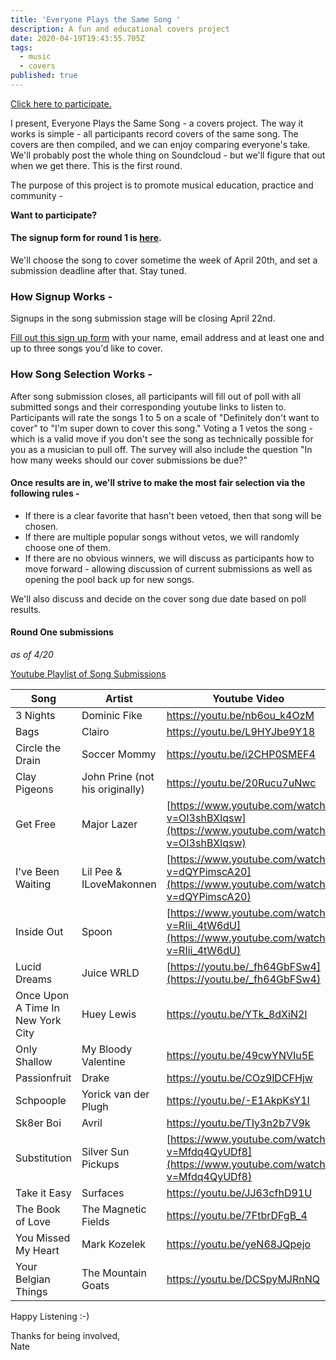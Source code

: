 ```yaml
---
title: 'Everyone Plays the Same Song '
description: A fun and educational covers project
date: 2020-04-19T19:43:55.705Z
tags:
  - music
  - covers
published: true
---
```

[](https://forms.gle/QnkJ6snwtAJ6Betq5)

[Click here to participate.](https://forms.gle/QnkJ6snwtAJ6Betq5)

I present, Everyone Plays the Same Song - a covers project. The way it works is simple - all participants record covers of the same song. The covers are then compiled, and we can enjoy comparing everyone's take. We'll probably post the whole thing on Soundcloud - but we'll figure that out when we get there. This is the first round. 

The purpose of this project is to promote musical education, practice and community - 

**Want to participate?**

#### The signup form for round 1 is [here](https://forms.gle/6pskg66GqMg4yv7X9).

We'll choose the song to cover sometime the week of April 20th, and set a submission deadline after that. Stay tuned.

### How Signup Works -

Signups in the song submission stage will be closing April 22nd. 

[Fill out this sign up form](https://forms.gle/nEVtvbhRt3uMKBLh9) with your name, email address and at least one and up to three songs you'd like to cover. 

### How Song Selection Works -

After song submission closes, all participants will fill out of poll with all submitted songs and their corresponding youtube links to listen to. Participants will rate the songs 1 to 5 on a scale of "Definitely don't want to cover" to "I'm super down to cover this song."  Voting a 1 vetos the song - which is a valid move if you don't see the song as technically possible for you as a musician to pull off. The survey will also include the question "In how many weeks should our cover submissions be due?"

#### Once results are in, we'll strive to make the most fair selection via the following rules -

* If there is a clear favorite that hasn't been vetoed, then that song will be chosen. 
* If there are multiple popular songs without vetos, we will randomly choose one of them. 
* If there are no obvious winners, we will discuss as participants how to move forward - allowing discussion of current submissions as well as opening the pool back up for new songs. 

We'll also discuss and decide on the cover song due date based on poll results.

#### Round One submissions 

*as of 4/20*

[Youtube Playlist of Song Submissions](https://www.youtube.com/watch?v=nb6ou_k4OzM&list=PLDkm3cHHN23E4dncmC-rAoyUiGq6gQSF9)

| **Song**                          | **Artist**                      | **Youtube Video**                                                                           |
| --------------------------------- | ------------------------------- | ------------------------------------------------------------------------------------------- |
| 3 Nights                          | Dominic Fike                    | <https://youtu.be/nb6ou_k4OzM>                                                              |
| Bags                              | Clairo                          | <https://youtu.be/L9HYJbe9Y18>                                                              |
| Circle the Drain                  | Soccer Mommy                    | <https://youtu.be/i2CHP0SMEF4>                                                              |
| Clay Pigeons                      | John Prine (not his originally) | <https://youtu.be/20Rucu7uNwc>                                                              |
| Get Free                          | Major Lazer                     | [https://www.youtube.com/watch?​v=OI3shBXlqsw](https://www.youtube.com/watch?v=OI3shBXlqsw) |
| I've Been Waiting                 | Lil Pee & ILoveMakonnen         | [https://www.youtube.com/watch?​v=dQYPimscA20](https://www.youtube.com/watch?v=dQYPimscA20) |
| Inside Out                        | Spoon                           | [https://www.youtube.com/watch?​v=RIii_4tW6dU](https://www.youtube.com/watch?v=RIii_4tW6dU) |
| Lucid Dreams                      | Juice WRLD                      | [https://youtu.be/_fh64GbFSw4](https://youtu.be/_fh64GbFSw4)                                |
| Once Upon A Time In New York City | Huey Lewis                      | <https://youtu.be/YTk_8dXiN2I>                                                              |
| Only Shallow                      | My Bloody Valentine             | <https://youtu.be/49cwYNVIu5E>                                                              |
| Passionfruit                      | Drake                           | <https://youtu.be/COz9lDCFHjw>                                                              |
| Schpoople                         | Yorick van der Plugh            | <https://youtu.be/-E1AkpKsY1I>                                                              |
| Sk8er Boi                         | Avril                           | <https://youtu.be/TIy3n2b7V9k>                                                              |
| Substitution                      | Silver Sun Pickups              | [https://www.youtube.com/watch?​v=Mfdq4QyUDf8](https://www.youtube.com/watch?v=Mfdq4QyUDf8) |
| Take it Easy                      | Surfaces                        | <https://youtu.be/JJ63cfhD91U>                                                              |
| The Book of Love                  | The Magnetic Fields             | <https://youtu.be/7FtbrDFgB_4>                                                              |
| You Missed My Heart               | Mark Kozelek                    | <https://youtu.be/yeN68JQpejo>                                                              |
| Your Belgian Things               | The Mountain Goats              | <https://youtu.be/DCSpyMJRnNQ>                                                              |



Happy Listening :-)

Thanks for being involved,\
Nate